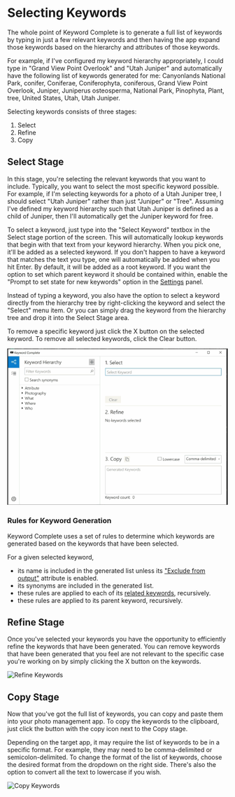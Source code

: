 # Selecting Keywords

The whole point of Keyword Complete is to generate a full list of keywords by typing in just a few relevant keywords and then having the app expand those keywords based on the hierarchy and attributes of those keywords.

For example, if I've configured my keyword hierarchy appropriately, I could type in "Grand View Point Overlook" and "Utah Juniper" and automatically have the following list of keywords generated for me: Canyonlands National Park, conifer, Coniferae, Coniferophyta, coniferous, Grand View Point Overlook, Juniper, Juniperus osteosperma, National Park, Pinophyta, Plant, tree, United States, Utah, Utah Juniper.

Selecting keywords consists of three stages:
1. Select
2. Refine
3. Copy

## Select Stage
In this stage, you're selecting the relevant keywords that you want to include. Typically, you want to select the most specific keyword possible. For example, if I'm selecting keywords for a photo of a Utah Juniper tree, I should select "Utah Juniper" rather than just "Juniper" or "Tree". Assuming I've defined my keyword hierarchy such that Utah Juniper is defined as a child of Juniper, then I'll automatically get the Juniper keyword for free.

To select a keyword, just type into the "Select Keyword" textbox in the Select stage portion of the screen. This will automatically lookup keywords that begin with that text from your keyword hierarchy. When you pick one, it'll be added as a selected keyword. If you don't happen to have a keyword that matches the text you type, one will automatically be added when you hit Enter. By default, it will be added as a root keyword. If you want the option to set which parent keyword it should be contained within, enable the "Prompt to set state for new keywords" option in the [Settings](settings.md) panel.

Instead of typing a keyword, you also have the option to select a keyword directly from the hierarchy tree by right-clicking the keyword and select the "Select" menu item. Or you can simply drag the keyword from the hierarchy tree and drop it into the Select Stage area.

To remove a specific keyword just click the X button on the selected keyword. To remove all selected keywords, click the Clear button.

![Select Keyword](images/select-keyword.gif)

### Rules for Keyword Generation

Keyword Complete uses a set of rules to determine which keywords are generated based on the keywords that have been selected.

For a given selected keyword,
* its name is included in the generated list unless its ["Exclude from output"](keyword-attributes.md) attribute is enabled.
* its synonyms are included in the generated list.
* these rules are applied to each of its [related keywords](keyword-attributes.md), recursively.
* these rules are applied to its parent keyword, recursively.

## Refine Stage
Once you've selected your keywords you have the opportunity to efficiently refine the keywords that have been generated. You can remove keywords that have been generated that you feel are not relevant to the specific case you're working on by simply clicking the X button on the keywords.

![Refine Keywords](images/refine.gif)

## Copy Stage
Now that you've got the full list of keywords, you can copy and paste them into your photo management app. To copy the keywords to the clipboard, just click the button with the copy icon next to the Copy stage.

Depending on the target app, it may require the list of keywords to be in a specific format. For example, they may need to be comma-delimited or semicolon-delimited. To change the format of the list of keywords, choose the desired format from the dropdown on the right side. There's also the option to convert all the text to lowercase if you wish.

![Copy Keywords](images/copy-keywords.gif)
